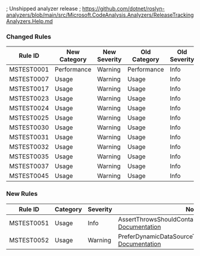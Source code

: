 ; Unshipped analyzer release
; https://github.com/dotnet/roslyn-analyzers/blob/main/src/Microsoft.CodeAnalysis.Analyzers/ReleaseTrackingAnalyzers.Help.md
### Changed Rules

Rule ID | New Category | New Severity | Old Category | Old Severity | Notes
--------|--------------|--------------|--------------|--------------|-------
MSTEST0001 | Performance | Warning | Performance | Info | UseParallelizeAttributeAnalyzer
MSTEST0007 | Usage | Warning | Usage | Info | UseAttributeOnTestMethodAnalyzer
MSTEST0017 | Usage | Warning | Usage | Info | AssertionArgsShouldBePassedInCorrectOrderAnalyzer
MSTEST0023 | Usage | Warning | Usage | Info | DoNotNegateBooleanAssertionAnalyzer
MSTEST0024 | Usage | Warning | Usage | Info | DoNotStoreStaticTestContextAnalyzer
MSTEST0025 | Usage | Warning | Usage | Info | PreferAssertFailOverAlwaysFalseConditionsAnalyzer
MSTEST0030 | Usage | Warning | Usage | Info | TypeContainingTestMethodShouldBeATestClassAnalyzer
MSTEST0031 | Usage | Warning | Usage | Info | DoNotUseSystemDescriptionAttributeAnalyzer
MSTEST0032 | Usage | Warning | Usage | Info | ReviewAlwaysTrueAssertConditionAnalyzer
MSTEST0035 | Usage | Warning | Usage | Info | UseDeploymentItemWithTestMethodOrTestClassAnalyzer
MSTEST0037 | Usage | Warning | Usage | Info | UseProperAssertMethodsAnalyzer
MSTEST0045 | Usage | Warning | Usage | Info | UseCooperativeCancellationForTimeoutAnalyzer

### New Rules

Rule ID | Category | Severity | Notes
--------|----------|----------|-------
MSTEST0051 | Usage | Info | AssertThrowsShouldContainSingleStatementAnalyzer, [Documentation](https://learn.microsoft.com/dotnet/core/testing/mstest-analyzers/mstest0051)
MSTEST0052 | Usage | Warning | PreferDynamicDataSourceTypeAutoDetectAnalyzer, [Documentation](https://learn.microsoft.com/dotnet/core/testing/mstest-analyzers/mstest0052)
